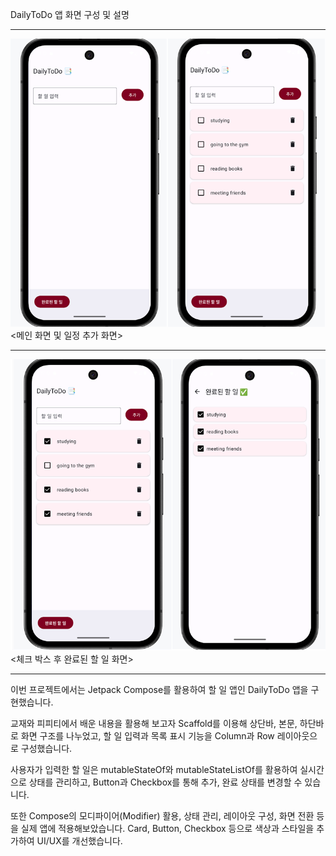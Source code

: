 DailyToDo 앱 화면 구성 및 설명  
<hr>  

  
<img src="app/images/main_add.png" width="600">
<메인 화면 및 일정 추가 화면>  <hr>  


<img src="app/images/check_done.png" width="600">
<체크 박스 후 완료된 할 일 화면>  <hr>  


이번 프로젝트에서는 Jetpack Compose를 활용하여 할 일 앱인 DailyToDo 앱을 구현했습니다.  

교재와 피피티에서 배운 내용을 활용해 보고자 Scaffold를 이용해 상단바, 본문, 하단바로 화면 구조를 나누었고,
할 일 입력과 목록 표시 기능을 Column과 Row 레이아웃으로 구성했습니다.  

사용자가 입력한 할 일은 mutableStateOf와 mutableStateListOf를 활용하여 실시간으로 상태를 관리하고, 
Button과 Checkbox를 통해 추가, 완료 상태를 변경할 수 있습니다.  

또한 Compose의 모디파이어(Modifier) 활용, 상태 관리, 레이아웃 구성, 화면 전환 등을 실제 앱에 적용해보았습니다.
Card, Button, Checkbox 등으로 색상과 스타일을 추가하여 UI/UX를 개선했습니다.
